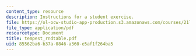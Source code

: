 ```yaml
---
content_type: resource
description: Instructions for a student exercise.
file: https://ol-ocw-studio-app-production.s3.amazonaws.com/courses/21l-009-shakespeare-spring-2004/85562ba6b37a0846a360e5af1f264ba5_tempest_rndtable.pdf
file_type: application/pdf
resourcetype: Document
title: tempest_rndtable.pdf
uid: 85562ba6-b37a-0846-a360-e5af1f264ba5
---
```

